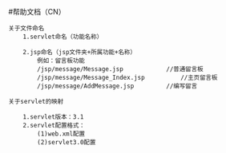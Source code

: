 #帮助文档（CN）


	关于文件命名
		1.servlet命名（功能名称）
			
		2.jsp命名（jsp文件夹+所属功能+名称）
			例如：留言板功能
			/jsp/message/Message.jsp			//普通留言板
			/jsp/message/Message_Index.jsp			//主页留言板
			/jsp/message/AddMessage.jsp			//编写留言

	关于servlet的映射

		1.servlet版本：3.1
		2.servlet配置格式：	
			(1)web.xml配置		
			(2)servlet3.0配置